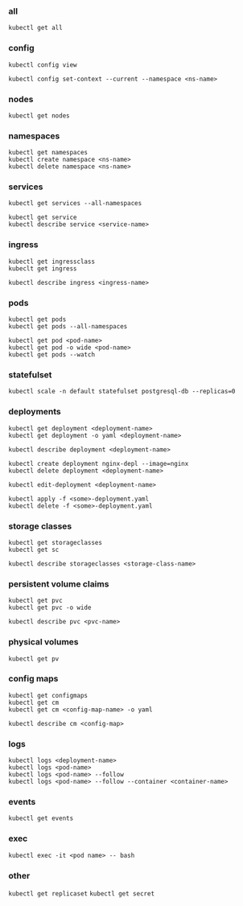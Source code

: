 
### all

`kubectl get all`

### config

```
kubectl config view

kubectl config set-context --current --namespace <ns-name>
```

### nodes
       
`kubectl get nodes`
                                      
### namespaces

```
kubectl get namespaces
kubectl create namespace <ns-name>
kubectl delete namespace <ns-name>
```

### services

```
kubectl get services --all-namespaces

kubectl get service
kubectl describe service <service-name>
```

### ingress

```
kubectl get ingressclass
kubeclt get ingress

kubectl describe ingress <ingress-name>
```


### pods

```
kubectl get pods
kubectl get pods --all-namespaces

kubectl get pod <pod-name>
kubectl get pod -o wide <pod-name>
kubectl get pods --watch
```
      
### statefulset

```
kubectl scale -n default statefulset postgresql-db --replicas=0
```

### deployments

```
kubectl get deployment <deployment-name>
kubectl get deployment -o yaml <deployment-name>

kubectl describe deployment <deployment-name>
```

```
kubectl create deployment nginx-depl --image=nginx
kubectl delete deployment <deployment-name>

kubectl edit-deployment <deployment-name>
```

```
kubectl apply -f <some>-deployment.yaml
kubectl delete -f <some>-deployment.yaml
```
     
### storage classes

```
kubectl get storageclasses
kubectl get sc

kubectl describe storageclasses <storage-class-name>
```

### persistent volume claims

```
kubectl get pvc 
kubectl get pvc -o wide

kubectl describe pvc <pvc-name>
```
                               
### physical volumes

```
kubectl get pv
```
 
### config maps

``` 
kubectl get configmaps
kubectl get cm
kubectl get cm <config-map-name> -o yaml

kubectl describe cm <config-map>
```

### logs

```
kubectl logs <deployment-name>
kubectl logs <pod-name>
kubectl logs <pod-name> --follow
kubectl logs <pod-name> --follow --container <container-name> 
```
  
### events

``` 
kubectl get events
```

### exec
                  
`kubectl exec -it <pod name> -- bash`

### other

`kubectl get replicaset`
`kubectl get secret`
